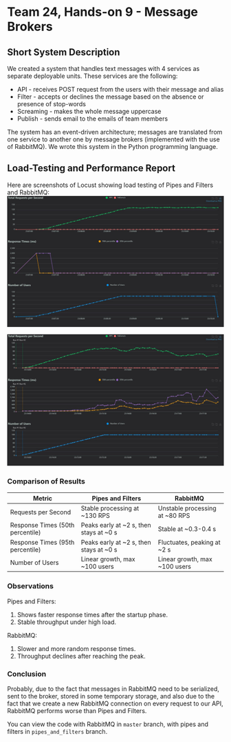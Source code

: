 # Team 24, Hands-on 9 - Message Brokers

## Short System Description

We created a system that handles text messages with 4 services as separate deployable units. These services are the following:

- API - receives POST request from the users with their message and alias
- Filter - accepts or declines the message based on the absence or presence of stop-words
- Screaming - makes the whole message uppercase
- Publish - sends email to the emails of team members

The system has an event-driven architecture; messages are translated from one service to another one by message brokers (implemented with the use of RabbitMQ). We wrote this system in the Python programming language.

## Load-Testing and Performance Report

Here are screenshots of Locust showing load testing of Pipes and Filters and RabbitMQ:
![Load Testing of Pipes and Filters](media/locust_pipes_and_filters.jpg)

![Load Testing of RabbitMQ](media/locust_rabbitmq.jpg)

### Comparison of Results

| Metric                   | Pipes and Filters                 | RabbitMQ                      |
|--------------------------|------------------------------------|--------------------------------|
| Requests per Second   | Stable processing at ~130 RPS         | Unstable processing at ~80 RPS |
| Response Times (50th percentile) | Peaks early at ~2 s, then stays at ~0 s | Stable at ~0.3-0.4 s          |
| Response Times (95th percentile) | Peaks early at ~2 s, then stays at ~0 s | Fluctuates, peaking at ~2 s |
| Number of Users       | Linear growth, max ~100 users     | Linear growth, max ~100 users  |

### Observations

Pipes and Filters:

1. Shows faster response times after the startup phase.
2. Stable throughput under high load.

RabbitMQ:

1. Slower and more random response times.
2. Throughput declines after reaching the peak.

### Conclusion

Probably, due to the fact that messages in RabbitMQ need to be serialized, sent to the broker, stored in some temporary storage, and also due to the fact that we create a new RabbitMQ connection on every request to our API, RabbitMQ performs worse than Pipes and Filters.

You can view the code with RabbitMQ in `master` branch, with pipes and filters in `pipes_and_filters` branch.
